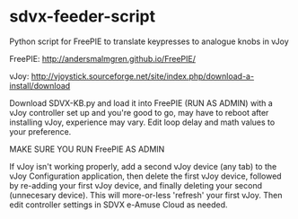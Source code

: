 # sdvx-feeder-script

Python script for FreePIE to translate keypresses to analogue knobs in vJoy

FreePIE: http://andersmalmgren.github.io/FreePIE/

vJoy: http://vjoystick.sourceforge.net/site/index.php/download-a-install/download

Download SDVX-KB.py and load it into FreePIE (RUN AS ADMIN) with a vJoy controller set up and you're good to go, may have to reboot after installing vJoy, experience may vary. Edit loop delay and math values to your preference. 

MAKE SURE YOU RUN FreePIE AS ADMIN

If vJoy isn't working properly, add a second vJoy device (any tab) to the vJoy Configuration application, then delete the first vJoy device, followed by re-adding your first vJoy device, and finally deleting your second (unnecesary device). This will more-or-less 'refresh' your first vJoy. Then edit controller settings in SDVX e-Amuse Cloud as needed.
